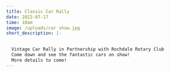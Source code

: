 ```yaml
---
title: Classic Car Rally
date: 2022-07-17
time: 10am
image: /uploads/car show.jpg
short_description: |-
  

  Vintage Car Rally in Partnership with Rochdale Rotary Club
  Come down and see the fantastic cars on show!
  More details to come!
---
```

